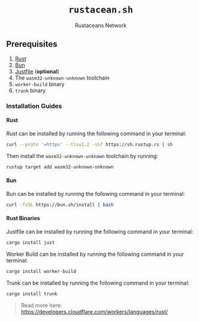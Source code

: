<h1 align=center><code>rustacean.sh</code></h1>
<p align=center>Rustaceans Network</p>

## Prerequisites

1. [Rust](https://rustup.rs)
2. [Bun](https://bun.sh)
3. [Justfile](https://github.com/casey/just) (**optional**)
4. The `wasm32-unknown-unknown` toolchain
5. `worker-build` binary
6. `trunk` binary

### Installation Guides

#### Rust

Rust can be installed by running the following command in your terminal:

```bash
curl --proto '=https' --tlsv1.2 -sSf https://sh.rustup.rs | sh
```

Then install the `wasm32-unknown-unknown` toolchain by running:

```bash
rustup target add wasm32-unknown-unknown
```

#### Bun

Bun can be installed by running the following command in your terminal:

```bash
curl -fsSL https://bun.sh/install | bash
```

#### Rust Binaries

Justfile can be installed by running the following command in your terminal:

```bash
cargo install just
```

Worker Build can be installed by running the following command in your terminal:

```bash
cargo install worker-build
```

Trunk can be installed by running the following command in your terminal:

```bash
cargo install trunk
```

> Read more here: https://developers.cloudflare.com/workers/languages/rust/
